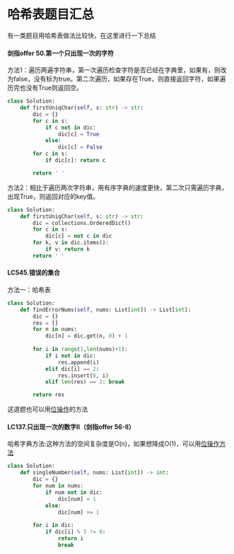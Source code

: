 # 哈希表题目汇总
有一类题目用哈希表做法比较快，在这里进行一下总结

#### 剑指offer 50.第一个只出现一次的字符
方法1：遍历两遍字符串，第一次遍历检查字符是否已经在字典里，如果有，则改为false，没有标为true。第二次遍历，如果存在True，则直接返回字符，如果遍历完也没有True则返回空。
```python
class Solution:
    def firstUniqChar(self, s: str) -> str:
        dic = {}
        for c in s:
            if c not in dic:
                dic[c] = True
            else:
                dic[c] = False
        for c in s:
            if dic[c]: return c

        return ' '
```
方法2：相比于遍历两次字符串，用有序字典的速度更快，第二次只需遍历字典，出现True，则返回对应的key值。
```python
class Solution:
    def firstUniqChar(self, s: str) -> str:
        dic = collections.OrderedDict()
        for c in s:
            dic[c] = not c in dic
        for k, v in dic.items():
            if v: return k
        return ' '
```
#### LC545.错误的集合
方法一：哈希表
```python
class Solution:
    def findErrorNums(self, nums: List[int]) -> List[int]:
        dic = {}
        res = []
        for n in nums:
            dic[n] = dic.get(n, 0) + 1
        
        for i in range(1,len(nums)+1):
            if i not in dic:
                res.append(i)
            elif dic[i] == 2:
                res.insert(0, i)
            elif len(res) == 2: break

        return res
```
这道题也可以用[位操作](https://github.com/hangzhang23/technical_summary/blob/master/leetcode/%E5%85%B6%E4%BB%96%E9%A2%98%E7%9B%AE.md)的方法

#### LC137.只出现一次的数字II（剑指offer 56-II）
哈希字典方法:这种方法的空间复杂度是O(n)，如果想降成O(1)，可以用[位操作方法](https://github.com/hangzhang23/technical_summary/blob/master/leetcode/%E5%85%B6%E4%BB%96%E9%A2%98%E7%9B%AE.md)
```python
class Solution:
    def singleNumber(self, nums: List[int]) -> int:
        dic = {}
        for num in nums:
            if num not in dic:
                dic[num] = 1
            else:
                dic[num] += 1
        
        for i in dic:
            if dic[i] % 3 != 0:
                return i
                break
```
